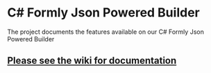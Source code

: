 # C# Formly Json Powered Builder
The project documents the features available on our C# Formly Json Powered Builder

## [Please see the wiki for documentation](https://github.com/wardandpartners/formly-jsonpowered-formbuilder/wiki)

